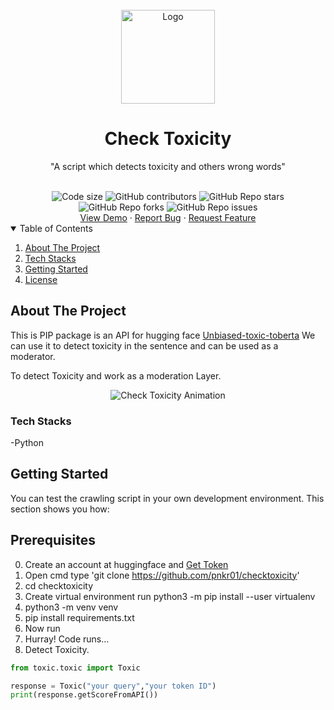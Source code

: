 <br />
<div align="center">
  <a href="https://github.com/pnkr01/checktoxicity">
    <img src="https://img.freepik.com/free-vector/cute-bird-waving-hand-with-pilot-hat-cartoon-vector-icon-illustration-animal-nature-icon-isolated_138676-4688.jpg?size=626&ext=jpg&ga=GA1.2.1112508682.1676184457&semt=ais" alt="Logo" width="150" height="150">
  </a>

  <h1 align="center"><b>Check Toxicity</b></h1>
  <p align="center">
    "A script which detects toxicity and others wrong words"
    <br/>
  </p>
  <br />

<img src="https://img.shields.io/github/languages/code-size/pnkr01/checktoxicity?style=flat-square" alt="Code size" />
<img alt="GitHub contributors" src="https://img.shields.io/github/contributors/pnkr01/checktoxicity?style=flat-square">
<img alt="GitHub Repo stars" src="https://img.shields.io/github/stars/pnkr01/checktoxicity?style=flat-square">
<img alt="GitHub Repo forks" src="https://img.shields.io/github/forks/pnkr01/checktoxicity?style=flat-square">
<img alt="GitHub Repo issues" src="https://img.shields.io/github/issues/pnkr01/checktoxicity?style=flat-square">


<br />
<a href="https://github.com/pnkr01/checktoxicity/">View Demo</a>
·
<a href="https://github.com/pnkr01/checktoxicity/issues">Report Bug</a>
·
<a href="https://github.com/pnkr01/checktoxicity/issues">Request Feature</a>
</div>


<!-- TABLE OF CONTENTS -->
<details open="open">
  <summary>Table of Contents</summary>
  <ol>
    <li>
      <a href="#about-the-project">About The Project</a>
    </li>
    <li>
      <a href="#tech-stacks">Tech Stacks</a>
    </li>
    <li>
      <a href="#getting-started">Getting Started</a>
    </li>
    <li><a href="#license">License</a></li>
  </ol>
</details>

## About The Project
<p>This is PIP package is an API for hugging face <a href="https://huggingface.co/unitary/unbiased-toxic-roberta">Unbiased-toxic-toberta</a>
We can use it to detect toxicity in the sentence and can be used as a moderator.</p>
<p>To detect Toxicity and work as a moderation Layer.</p>
<div align="center">
<img alt="Check Toxicity Animation" src="https://img.freepik.com/free-vector/cute-bird-waving-hand-with-pilot-hat-cartoon-vector-icon-illustration-animal-nature-icon-isolated_138676-4688.jpg?size=1020&ext=jpg&ga=GA1.2.1112508682.1676184457&semt=ais">
</div>

### Tech Stacks

-Python


## Getting Started

You can test the crawling script in your own development environment. This section shows you how:

## Prerequisites
0. Create an account at huggingface and <a href="https://huggingface.co/settings/tokens">Get Token</a>
1. Open cmd type 'git clone https://github.com/pnkr01/checktoxicity'
2. cd checktoxicity
3. Create virtual environment run python3 -m pip install --user virtualenv
4. python3 -m venv venv
5. pip install requirements.txt
6. Now run 
7. Hurray! Code runs...
8. Detect Toxicity.


```python
from toxic.toxic import Toxic

response = Toxic("your query","your token ID")
print(response.getScoreFromAPI())
```


